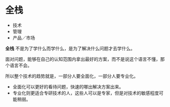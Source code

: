 # 全栈



* 技术
* 管理
* 产品／市场



**全栈**  不是为了学什么而学什么，是为了解决什么问题才去学什么。

面对问题，能够在自己的认知范围内拿出最好的方案，而不是说这个语言不懂，那个语言不会。





所以整个技术的趋势就是，一部分人要全面化，一部分人要专业化。



* 全面化可以更好的看待问题，快速的哪出解决方案出来。
* 专业化则更适合专研技术的人，这些人可以是专家，但是对技术的敏感程度可能稍弱。



